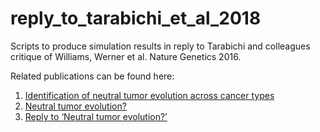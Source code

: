 # reply_to_tarabichi_et_al_2018

Scripts to produce simulation results in reply to Tarabichi and colleagues critique of Williams, Werner et al. Nature Genetics 2016.

Related publications can be found here:
1. [Identification of neutral tumor evolution across cancer types](https://www.nature.com/articles/ng.3489)
2. [Neutral tumor evolution?](https://www.nature.com/articles/s41588-018-0258-x)
3. [Reply to ‘Neutral tumor evolution?’](https://www.nature.com/articles/s41588-018-0256-z)
